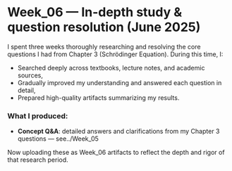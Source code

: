 # Week_06 — In-depth study & question resolution (June 2025)

I spent three weeks thoroughly researching and resolving the core questions I had from Chapter 3 (Schrödinger Equation). During this time, I:

- Searched deeply across textbooks, lecture notes, and academic sources,
- Gradually improved my understanding and answered each question in detail,
- Prepared high-quality artifacts summarizing my results.

### What I produced:
- **Concept Q&A**: detailed answers and clarifications from my Chapter 3 questions — see../Week_05
 
Now uploading these as Week_06 artifacts to reflect the depth and rigor of that research period.
